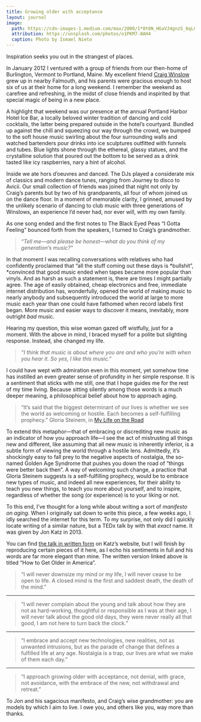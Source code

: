 ```yaml
---
title: Growing older with acceptance
layout: journal
image:
  path: https://cdn-images-1.medium.com/max/2000/1*0t6N_HGaVJ4gnzS_6qLGVw.jpeg
  attribution: https://unsplash.com/photos/o1PKM7-8AH4
  caption: Photo by Ismael Nieto
---
```


Inspiration seeks you out in the strangest of places.

In January 2012 I ventured with a group of friends from our then-home of
Burlington, Vermont to Portland, Maine. My excellent friend [Craig
Winslow](http://craigwinslow.com/) grew up in nearby Falmouth, and his parents
were gracious enough to host six of us at their home for a long weekend. I
remember the weekend as carefree and refreshing, in the midst of close friends
and inspirited by that special magic of being in a new place.

A highlight that weekend was our presence at the annual Portland Harbor Hotel
Ice Bar, a locally beloved winter tradition of dancing and cold cocktails, the
latter being prepared outside in the hotel’s courtyard. Bundled up against the
chill and squeezing our way through the crowd, we bumped to the soft house music
swirling about the four surrounding walls and watched bartenders pour drinks
into ice sculptures outfitted with funnels and tubes. Blue lights shone through
the ethereal, glassy statues, and the crystalline solution that poured out the
bottom to be served as a drink tasted like icy raspberries, nary a hint of
alcohol.

Inside we ate hors d’oeuvres and danced. The DJs played a considerate mix of
classics and modern dance tunes, ranging from Journey to disco to Avicii. Our
small collection of friends was joined that night not only by Craig’s parents
but by two of his grandparents, all four of whom joined us on the dance floor.
In a moment of memorable clarity, I grinned, amused by the unlikely scenario of
dancing to club music with three generations of Winslows, an experience I’d
never had, nor ever will, with my own family.

As one song ended and the first notes to The Black Eyed Peas “I Gotta Feeling”
bounced forth from the speakers, I turned to Craig’s grandmother.

> _“Tell me—and please be honest—what do you think of my generation’s music?”_

In that moment I was recalling conversations with relatives who had confidently
proclaimed that “all the stuff coming out these days is *bullshit”, *convinced
that good music ended when tapes became more popular than vinyls. And as harsh
as such a statement is, there are times I might partially agree. The age of
easily obtained, cheap electronics and free, immediate internet distribution
has, wonderfully, opened the world of making music to nearly anybody and
subsequently introduced the world at large to more music each year than one
could have fathomed when record labels first began. More music and easier ways
to discover it means, inevitably, more outright _bad_ music.

Hearing my question, this wise woman gazed off wistfully, just for a moment.
With the above in mind, I braced myself for a polite but slighting response.
Instead, she changed my life.

> _“I think that music is about where you are and who you’re with when you hear
> it. So yes, I like this music.”_

I could have wept with admiration even in this moment, yet somehow time has
instilled an even greater sense of profundity in her simple response. It is a
sentiment that sticks with me still, one that I hope guides me for the rest of
my time living. Because sitting silently among those words is a much deeper
meaning, a philosophical belief about how to approach aging.

> “It’s said that the biggest determinant of our lives is whether we see the world
> as welcoming or hostile. Each becomes a self-fulfilling prophecy.” Gloria
> Steinem, in [My Life on the
> Road](https://www.goodreads.com/book/show/15451058-my-life-on-the-road)

To extend this metaphor—that of embracing or discrediting new music as an
indicator of how you approach life—I see the act of mistrusting all things new
and different, like assuming that all new music is inherently inferior, is a
subtle form of viewing the world through a hostile lens. Admittedly, it’s
shockingly easy to fall prey to the negative aspects of nostalgia, the so-named
Golden Age Syndrome that pushes you down the road of “things were better back
then”. A way of welcoming such change, a practice that Gloria Steinem suggests
is a self-fulfilling prophecy, would be to embrace new types of music, and
indeed all new experiences, for their ability to teach you new things, to teach
you more about yourself, and to inspire, regardless of whether the song (or
experience) is to your liking or not.

To this end, I’ve thought for a long while about writing a sort of _manifesto on
aging._ When I originally sat down to write this piece, a few weeks ago, I idly
searched the internet for this term. To my surprise, not only did I quickly
locate writing of a similar nature, but a TEDx talk by with that _exact_ name.
It was given by Jon Katz in 2013.

You can find [the talk in written
form](http://www.bedlamfarm.com/2013/11/10/my-10-point-creative-aging-manifesto-ted-talk-montclair-1192013/)
on Katz’s website, but I will finish by reproducing certain pieces of it here,
as I echo his sentiments in full and his words are far more elegant than mine.
The written version linked above is titled “How to Get Older in America”.

> “I will never downsize my mind or my life, I will never cease to be open to
> life. A closed mind is the first and saddest death, the death of the mind.”

---

> “I will never complain about the young and talk about how they are not as
> hard-working, thoughtful or responsible as I was at their age, I will never talk
> about the good old days, they were never really all that good, I am not here to
> turn back the clock.”

---

> “I embrace and accept new technologies, new realities, not as unwanted
> intrusions, but as the parade of change that defines a fulfilled life at any
> age. Nostalgia is a trap, our lives are what we make of them each day.”

---

> “I approach growing older with acceptance, not denial, with grace, not
> avoidance, with the embrace of the new, not withdrawal and retreat.”

To Jon and his sagacious manifesto, and Craig’s wise grandmother: you are models
by which I aim to live. I owe you, and others like you, way more than thanks.
